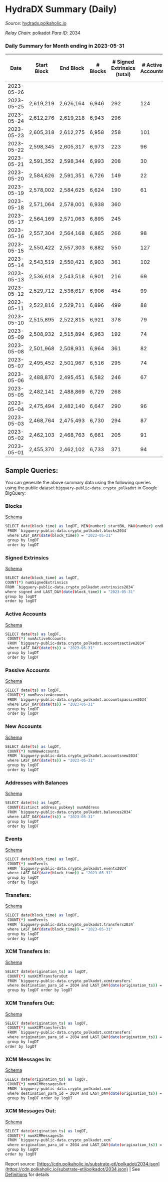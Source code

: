 # HydraDX Summary (Daily)

_Source_: [hydradx.polkaholic.io](https://hydradx.polkaholic.io)

*Relay Chain*: polkadot
*Para ID*: 2034



### Daily Summary for Month ending in 2023-05-31


| Date | Start Block | End Block | # Blocks  | # Signed Extrinsics (total) | # Active Accounts | # Passive | # New | # Addresses with Balances | # Events | # Transfers | # XCM Transfers In | # XCM Transfers Out | # XCM In | # XCM Out | Issues | 
| ---- | ----------- | --------- | --------  | --------------------------- | ----------------- | --------- | ----- | ------------------------- | -------- | ----------- | ------------------ | ------------------- | -------- | --------- | ------ |
| 2023-05-26 |  |  |   |  |  |  |  |  |  |   |   |   |  |  |  |
| 2023-05-25 | 2,619,219 | 2,626,164 | 6,946  | 292 | 124 |  | 23,674 | 23,674 | 24,601 | 290  | 46 ($18,869.74) | 27 ($23,682.21) | 54 | 28 |  |
| 2023-05-24 | 2,612,276 | 2,619,218 | 6,943  | 296 |  |  |  |  | 25,208 | 458  | 50 ($295,382.48) | 34 ($104,984.34) | 57 | 34 |  |
| 2023-05-23 | 2,605,318 | 2,612,275 | 6,958  | 258 | 101 |  | 7 | 23,658 | 24,258 | 323  | 29 ($13,749.47) | 28 ($16,901.94) | 34 | 28 |  |
| 2023-05-22 | 2,598,345 | 2,605,317 | 6,973  | 223 | 96 |  | 3 | 23,651 | 24,048 | 281  | 29 ($22,742.91) | 31 ($12,595.00) | 31 | 31 |  |
| 2023-05-21 | 2,591,352 | 2,598,344 | 6,993  | 208 | 30 |  | 3 | 23,649 | 23,843 | 283  | 22 ($21,979.27) | 14 ($11,286.21) | 29 | 14 |  |
| 2023-05-20 | 2,584,626 | 2,591,351 | 6,726  | 149 | 22 |  | 3 | 23,648 | 22,214 | 146  | 11 ($2,760.96) | 21 ($11,016.56) | 23 | 21 |  |
| 2023-05-19 | 2,578,002 | 2,584,625 | 6,624  | 190 | 61 |  | 2 | 23,645 | 22,420 | 266  | 10 ($5,469.23) | 13 ($16,557.89) | 13 | 13 |  |
| 2023-05-18 | 2,571,064 | 2,578,001 | 6,938  | 360 |  |  | 3 | 23,643 | 25,338 | 476  | 28 ($21,002.02) | 26 ($21,294.22) | 32 | 26 |  |
| 2023-05-17 | 2,564,169 | 2,571,063 | 6,895  | 245 |  |  | 3 | 23,640 | 23,892 | 310  | 19 ($15,186.49) | 31 ($34,741.86) | 21 | 31 |  |
| 2023-05-16 | 2,557,304 | 2,564,168 | 6,865  | 266 | 98 |  | 3 | 23,638 | 24,205 | 327  | 53 ($21,969.33) | 48 ($23,985.70) | 62 | 47 |  |
| 2023-05-15 | 2,550,422 | 2,557,303 | 6,882  | 550 | 127 |  | 11 | 23,635 | 28,061 | 752  | 90 ($51,512.36) | 107 ($61,564.54) | 104 | 108 |  |
| 2023-05-14 | 2,543,519 | 2,550,421 | 6,903  | 361 | 102 |  | 8 | 23,625 | 25,316 | 411  | 54 ($49,496.76) | 52 ($42,823.00) | 59 | 52 |  |
| 2023-05-13 | 2,536,618 | 2,543,518 | 6,901  | 216 | 69 |  | 4 | 23,620 | 23,799 | 289  | 35 ($27,862.35) | 47 ($15,661.22) | 37 | 47 |  |
| 2023-05-12 | 2,529,712 | 2,536,617 | 6,906  | 454 | 99 |  | 6 | 23,616 | 26,118 | 524  | 38 ($21,092.60) | 64 ($15,264.96) | 47 | 64 |  |
| 2023-05-11 | 2,522,816 | 2,529,711 | 6,896  | 499 | 88 |  | 7 | 23,610 | 25,678 | 369  | 26 ($35,351.64) | 30 ($10,522.48) | 34 | 31 |  |
| 2023-05-10 | 2,515,895 | 2,522,815 | 6,921  | 378 | 79 |  | 8 | 23,604 | 25,863 | 621  | 27 ($15,477.70) | 19 ($21,473.03) | 33 | 20 |  |
| 2023-05-09 | 2,508,932 | 2,515,894 | 6,963  | 192 | 74 |  | 2 | 23,596 | 23,631 | 280  | 24 ($16,107.60) | 10 ($1,735.85) | 27 | 10 |  |
| 2023-05-08 | 2,501,968 | 2,508,931 | 6,964  | 361 | 82 |  | 4 | 23,594 | 25,853 | 577  | 33 ($25,207.03) | 23 ($12,492.59) | 45 | 23 |  |
| 2023-05-07 | 2,495,452 | 2,501,967 | 6,516  | 295 | 74 |  | 4 | 23,591 | 23,805 | 491  | 41 ($10,737.45) | 24 ($16,485.02) | 46 | 24 |  |
| 2023-05-06 | 2,488,870 | 2,495,451 | 6,582  | 246 | 67 |  | 2 | 23,589 | 23,161 | 384  | 19 ($14,904.06) | 25 ($14,787.87) | 24 | 27 |  |
| 2023-05-05 | 2,482,141 | 2,488,869 | 6,729  | 268 |  |  | 4 | 23,588 | 23,825 | 405  | 17 ($21,768.96) | 23 ($11,267.82) | 21 | 23 |  |
| 2023-05-04 | 2,475,494 | 2,482,140 | 6,647  | 290 | 96 |  | 5 | 23,586 | 23,966 | 424  | 43 ($27,268.35) | 16 ($11,959.20) | 52 | 16 |  |
| 2023-05-03 | 2,468,764 | 2,475,493 | 6,730  | 294 | 87 |  | 4 | 23,581 | 24,182 | 458  | 29 ($5,764.91) | 14 ($2,003.36) | 39 | 15 |  |
| 2023-05-02 | 2,462,103 | 2,468,763 | 6,661  | 205 | 91 |  | 2 | 23,578 | 22,747 | 271  | 16 ($8,435.96) | 10 ($10,925.82) | 19 | 10 |  |
| 2023-05-01 | 2,455,370 | 2,462,102 | 6,733  | 371 | 94 |  | 7 | 23,576 | 24,862 | 529  | 27 ($7,805.42) | 34 ($15,086.92) | 30 | 34 |  |

## Sample Queries:
You can generate the above summary data using the following queries using the public dataset `bigquery-public-data.crypto_polkadot` in Google BigQuery:


### Blocks 

[Schema](https://github.com/colorfulnotion/substrate-etl/blob/main/schema/blocks.json)

```bash
SELECT date(block_time) as logDT, MIN(number) startBN, MAX(number) endBN, COUNT(*) numBlocks 
 FROM `bigquery-public-data.crypto_polkadot.blocks2034`  
 where LAST_DAY(date(block_time)) = "2023-05-31" 
 group by logDT 
 order by logDT
```

### Signed Extrinsics 

[Schema](https://github.com/colorfulnotion/substrate-etl/blob/main/schema/extrinsics.json)

```bash
SELECT date(block_time) as logDT, 
COUNT(*) numSignedExtrinsics 
FROM `bigquery-public-data.crypto_polkadot.extrinsics2034`  
where signed and LAST_DAY(date(block_time)) = "2023-05-31" 
group by logDT 
order by logDT
```

### Active Accounts 

[Schema](https://github.com/colorfulnotion/substrate-etl/blob/main/schema/accountsactive.json)

```bash
SELECT date(ts) as logDT, 
 COUNT(*) numActiveAccounts 
 FROM `bigquery-public-data.crypto_polkadot.accountsactive2034` 
 where LAST_DAY(date(ts)) = "2023-05-31" 
 group by logDT 
 order by logDT
```

### Passive Accounts 

[Schema](https://github.com/colorfulnotion/substrate-etl/blob/main/schema/accountspassive.json)

```bash
SELECT date(ts) as logDT, 
 COUNT(*) numPassiveAccounts 
 FROM `bigquery-public-data.crypto_polkadot.accountspassive2034` 
 where LAST_DAY(date(ts)) = "2023-05-31" 
 group by logDT 
 order by logDT
```

### New Accounts 

[Schema](https://github.com/colorfulnotion/substrate-etl/blob/main/schema/accountsnew.json)

```bash
SELECT date(ts) as logDT, 
 COUNT(*) numNewAccounts 
 FROM `bigquery-public-data.crypto_polkadot.accountsnew2034` 
 where LAST_DAY(date(ts)) = "2023-05-31" 
 group by logDT
 order by logDT
```

### Addresses with Balances 

[Schema](https://github.com/colorfulnotion/substrate-etl/blob/main/schema/balances.json)

```bash
SELECT date(ts) as logDT,
 COUNT(distinct address_pubkey) numAddress 
 FROM `bigquery-public-data.crypto_polkadot.balances2034` 
 where LAST_DAY(date(ts)) = "2023-05-31" 
 group by logDT 
 order by logDT
```

### Events 

[Schema](https://github.com/colorfulnotion/substrate-etl/blob/main/schema/events.json)

```bash
SELECT date(block_time) as logDT, 
 COUNT(*) numEvents 
 FROM `bigquery-public-data.crypto_polkadot.events2034` 
 where LAST_DAY(date(block_time)) = "2023-05-31" 
 group by logDT 
 order by logDT
```

### Transfers:

[Schema](https://github.com/colorfulnotion/substrate-etl/blob/main/schema/transfers.json)

```bash
SELECT date(block_time) as logDT, 
 COUNT(*) numEvents 
 FROM `bigquery-public-data.crypto_polkadot.transfers2034` 
 where LAST_DAY(date(block_time)) = "2023-05-31" 
 group by logDT 
 order by logDT
```

### XCM Transfers In: 

[Schema](https://github.com/colorfulnotion/substrate-etl/blob/main/schema/xcmtransfers.json)

```bash
SELECT date(origination_ts) as logDT, 
 COUNT(*) numXCMTransfersOut 
 FROM `bigquery-public-data.crypto_polkadot.xcmtransfers` 
 where destination_para_id = 2034 and LAST_DAY(date(origination_ts)) = "2023-05-31" 
 group by logDT order by logDT
```

### XCM Transfers Out: 

[Schema](https://github.com/colorfulnotion/substrate-etl/blob/main/schema/xcmtransfers.json)

```bash
SELECT date(origination_ts) as logDT, 
 COUNT(*) numXCMTransfersIn 
 FROM `bigquery-public-data.crypto_polkadot.xcmtransfers` 
 where origination_para_id = 2034 and LAST_DAY(date(origination_ts)) = "2023-05-31" 
 group by logDT 
order by logDT
```

### XCM Messages In: 

[Schema](https://github.com/colorfulnotion/substrate-etl/blob/main/schema/xcm.json)

```bash
SELECT date(origination_ts) as logDT, 
 COUNT(*) numXCMMessagesOut 
 FROM `bigquery-public-data.crypto_polkadot.xcm` 
 where destination_para_id = 2034 and LAST_DAY(date(origination_ts)) = "2023-05-31" 
 group by logDT order by logDT
```

### XCM Messages Out: 

[Schema](https://github.com/colorfulnotion/substrate-etl/blob/main/schema/xcm.json)

```bash
SELECT date(origination_ts) as logDT, 
 COUNT(*) numXCMMessagesIn 
 FROM `bigquery-public-data.crypto_polkadot.xcm` 
 where origination_para_id = 2034 and LAST_DAY(date(origination_ts)) = "2023-05-31" 
 group by logDT 
order by logDT
```


Report source: [https://cdn.polkaholic.io/substrate-etl/polkadot/2034.json](https://cdn.polkaholic.io/substrate-etl/polkadot/2034.json) | See [Definitions](/DEFINITIONS.md) for details
